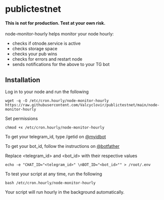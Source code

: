 # publictestnet

#### This is not for production. Test at your own risk.

node-monitor-hourly helps monitor your node hourly: 
- checks if otnode.service is active
- checks storage space
- checks your pub wins
- checks for errors and restart node
- sends notifications for the above to your TG bot

## Installation
Log in to your node and run the following
```
wget -q -O /etc/cron.hourly/node-monitor-hourly https://raw.githubusercontent.com/Valcyclovir/publictestnet/main/node-monitor-hourly 
```
Set permissions
```
chmod +x /etc/cron.hourly/node-monitor-hourly
```
To get your telegram_id, type /getid on [@myidbot](https://t.me/myidbot)

To get your bot_id, follow the instructions on [@botfather](https://t.me/botfather)

Replace <telegram_id> and <bot_id> with their respective values
```
echo -e "CHAT_ID="<telegram_id>" \nBOT_ID="<bot_id>"" > /root/.env
```
To test your script at any time, run the following
```
bash /etc/cron.hourly/node-monitor-hourly
```
Your script will run hourly in the background automatically.
